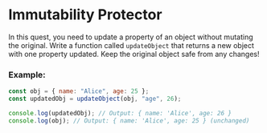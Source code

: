 # Immutability Protector

In this quest, you need to update a property of an object without mutating the original. Write a function called `updateObject` that returns a new object with one property updated. Keep the original object safe from any changes!

### Example:

```js
const obj = { name: "Alice", age: 25 };
const updatedObj = updateObject(obj, "age", 26);

console.log(updatedObj); // Output: { name: 'Alice', age: 26 }
console.log(obj); // Output: { name: 'Alice', age: 25 } (unchanged)
```
